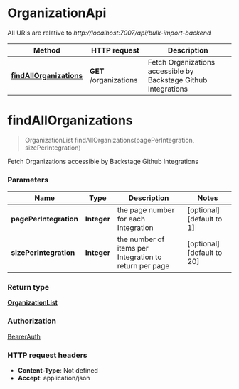 # OrganizationApi

All URIs are relative to *http://localhost:7007/api/bulk-import-backend*

| Method | HTTP request | Description |
|------------- | ------------- | -------------|
| [**findAllOrganizations**](OrganizationApi.md#findAllOrganizations) | **GET** /organizations | Fetch Organizations accessible by Backstage Github Integrations |


<a name="findAllOrganizations"></a>
# **findAllOrganizations**
> OrganizationList findAllOrganizations(pagePerIntegration, sizePerIntegration)

Fetch Organizations accessible by Backstage Github Integrations

### Parameters

|Name | Type | Description  | Notes |
|------------- | ------------- | ------------- | -------------|
| **pagePerIntegration** | **Integer**| the page number for each Integration | [optional] [default to 1] |
| **sizePerIntegration** | **Integer**| the number of items per Integration to return per page | [optional] [default to 20] |

### Return type

[**OrganizationList**](../Models/OrganizationList.md)

### Authorization

[BearerAuth](../README.md#BearerAuth)

### HTTP request headers

- **Content-Type**: Not defined
- **Accept**: application/json

